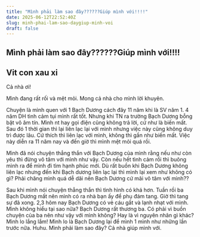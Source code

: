 ```yaml
---
title: "Mình phải làm sao đây??????Giúp mình với!!!!"
date: 2025-06-12T22:52:40Z
slug: minh-phai-lam-sao-daygiup-minh-voi
draft: false
---
```


## Mình phải làm sao đây??????Giúp mình với!!!!

## Vit con xau xi

Cả nhà ơi!
 
Mình đang rất rối và mệt mỏi. Mong cả nhà cho mình lời khuyên. 
 
Chuyện là mình quen với 1 Bạch Dương cách đây 11 năm khi là SV năm 1. 4 năm DH tình cảm tụi mình rất tốt. Nhưng khi TN ra trường Bạch Dương bỗng bặt vô âm tín. Mình nt hay gọi điện cũng không trả lời, cứ như là biến mất. Sau đó 1 thời gian thì lại liên lạc lại với mình nhưng việc này cũng không duy trì được lâu. Cứ thích thì liên lạc với mình, không thì gần như biến mất. Việc này diễn ra 11 năm nay và đến giờ thì mình mệt mỏi quá rồi.
 
Mình đã nói chuyện thẳng thắn với Bạch Dương của mình rằng nếu như còn yêu thì đừng vô tâm với mình như vậy. Còn nếu hết tình cảm rồi thì buông mình ra để mình đi tìm hạnh phúc mới. Dù rất buồn khi Bạch Dương không liên lạc nhưng đến khi Bạch dương liên lạc lại thì mình lại xem như không có gì? Phải chăng mình quá dễ dãi nên Bạch Dương cứ mãi vô tâm với mình??
 
Sau khi mình nói chuyện thẳng thắn thì tình hình có khá hơn. Tuần rồi ba Bạch Dương mất nên mình có ra nhà bạn ấy để phụ đám tang. Giờ thì tang sự đã xong. 2,3 hôm nay Bạch Dương có vẻ cáu gắt và lạnh nhạt với mình. Mình không hiểu tại sao nữa? Bạch Dương rất thương ba. Có phải vì buồn chuyện của ba nên như vậy với mình không? Hay là vì nguyên nhân gì khác? Mình lo lắng lắm! Mình lo là Bạch Dương lại để mình 1 mình như những lần trước nữa. Huhu. Mình phải làm sao đây? Cả nhà giúp mình với.